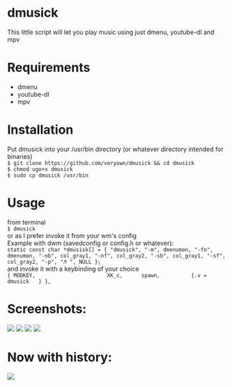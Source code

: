 # dmusick
This little script will let you play music using just dmenu, youtube-dl and mpv


# Requirements 
  - dmenu
  - youtube-dl 
  - mpv 
  
 # Installation 
 
  Put dmusick into your /usr/bin directory (or whatever directory intended for binaries) <br />
    ```$ git clone https://github.com/veryown/dmusick && cd dmusick``` <br />
    ```$ chmod ugo+x dmusick``` <br />
    ```$ sudo cp dmusick /usr/bin```
  
  # Usage 
   from terminal<br />
      ```$ dmusick```<br />
   or as I prefer invoke it from your wm's config <br />
      Example with dwm (savedconfig or config.h or whatever): <br />
     ```static const char *dmusisk[] = { "dmusick", "-m", dmenumon, "-fn", dmenumon, "-nb", col_gray1, "-nf", col_gray2, "-sb", col_gray1, "-sf", col_gray2, "-p", "♬ ", NULL };```<br />
      and invoke it with a keybinding of your choice <br />
      ```{ MODKEY,                       XK_c,      spawn,          {.v = dmusick   } },```<br />
  
  
  # Screenshots: 
  
 ![](https://github.com/veryown/dmusick/blob/master/27May_12-07-05.png)
 ![](https://github.com/veryown/dmusick/blob/master/27May_12-07-23.png)
 ![](https://github.com/veryown/dmusick/blob/master/27May_12-07-37.png)
 ![](https://github.com/veryown/dmusick/blob/master/27May_12-07-54.png)
 
 # Now with history: 
  	
 ![](https://github.com/veryown/dmusick/blob/master/27May_14-02-08.png)

